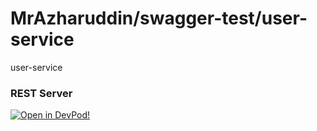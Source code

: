 # MrAzharuddin/swagger-test/user-service
user-service


### REST Server



    










[![Open in DevPod!](https://devpod.sh/assets/open-in-devpod.svg)](https://devpod.sh/open#https://github.com/MrAzharuddin/swagger-test/user-service)